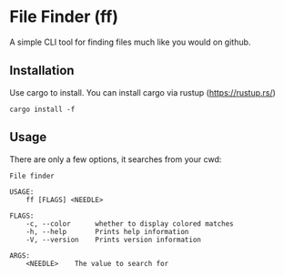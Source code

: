 # File Finder (ff)

A simple CLI tool for finding files much like you would on github.

## Installation

Use cargo to install. You can install cargo via rustup (https://rustup.rs/)

```
cargo install -f
```

## Usage

There are only a few options, it searches from your cwd:

```
File finder

USAGE:
    ff [FLAGS] <NEEDLE>

FLAGS:
    -c, --color      whether to display colored matches
    -h, --help       Prints help information
    -V, --version    Prints version information

ARGS:
    <NEEDLE>    The value to search for
```
